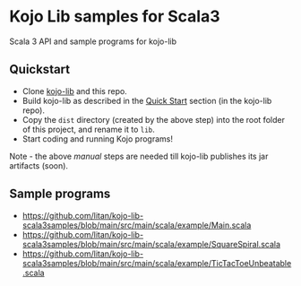 # Kojo Lib samples for Scala3
Scala 3 API and sample programs for kojo-lib

## Quickstart
- Clone [kojo-lib](https://github.com/litan/kojo-lib) and this repo.
- Build kojo-lib as described in the [Quick Start](https://github.com/litan/kojo-lib#quick-start) section (in the kojo-lib repo).
- Copy the `dist` directory (created by the above step) into the root folder of this project, and rename it to `lib`.
- Start coding and running Kojo programs!

Note - the above *manual* steps are needed till kojo-lib publishes its jar artifacts (soon).

## Sample programs
- https://github.com/litan/kojo-lib-scala3samples/blob/main/src/main/scala/example/Main.scala
- https://github.com/litan/kojo-lib-scala3samples/blob/main/src/main/scala/example/SquareSpiral.scala
- https://github.com/litan/kojo-lib-scala3samples/blob/main/src/main/scala/example/TicTacToeUnbeatable.scala

